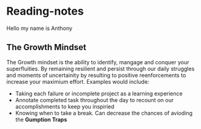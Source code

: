 # Reading-notes

Hello my name is Anthony

## The Growth Mindset 
The Growth mindset is the ability to identify, mangage and conquer your superfluities. By remaining resilient and persist through our daily struggles and moments of uncertainity by resulting to positive reenforcements to increase your maximium effort. Examples would include:
- Taking each failure or incomplete project as a learning experience
- Annotate completed task throughout the day to recount on our accomplishments to keep you inspiried
- Knowing when to take a break. Can decrease the chances of avioding the **Gumption Traps**



